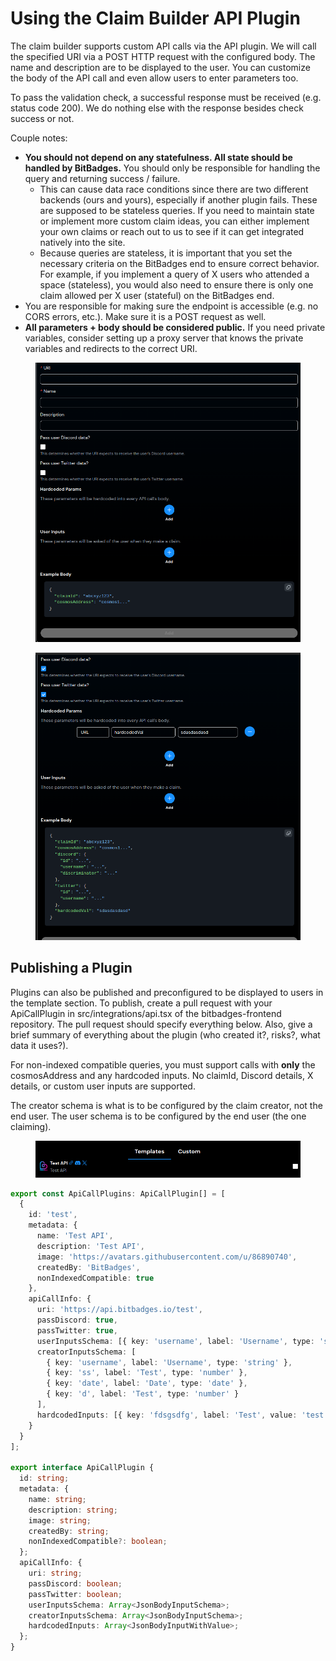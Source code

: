 # Using the Claim Builder API Plugin

The claim builder supports custom API calls via the API plugin. We will call the specified URI via a POST HTTP request with the configured body. The name and description are to be displayed to the user. You can customize the body of the API call and even allow users to enter parameters too.

To pass the validation check, a successful response must be received (e.g. status code 200). We do nothing else with the response besides check success or not.

Couple notes:

* **You should not depend on any statefulness. All state should be handled by BitBadges.** You should only be responsible for handling the query and returning success / failure.&#x20;
  * This can cause data race conditions since there are two different backends (ours and yours), especially if another plugin fails. These are supposed to be stateless queries. If you need to maintain state or implement more custom claim ideas, you can either implement your own claims or reach out to us to see if it can get integrated natively into the site.
  * Because queries are stateless, it is important that you set the necessary criteria on the BitBadges end to ensure correct behavior. For example, if you implement a query of X users who attended a space (stateless), you would also need to ensure there is only one claim allowed per X user (stateful) on the BitBadges end.
* You are responsible for making sure the endpoint is accessible (e.g. no CORS errors, etc.). Make sure it is a POST request as well.
* **All parameters + body should be considered public.** If you need private variables, consider setting up a proxy server that knows the private variables and redirects to the correct URI.

<figure><img src="../../.gitbook/assets/image (3).png" alt=""><figcaption></figcaption></figure>

<figure><img src="../../.gitbook/assets/image (1) (1).png" alt=""><figcaption></figcaption></figure>

## Publishing a Plugin

Plugins can also be published and preconfigured to be displayed to users in the template section. To publish, create a pull request with your ApiCallPlugin in src/integrations/api.tsx of the bitbadges-frontend repository. The pull request should specify everything below. Also, give a brief summary of everything about the plugin (who created it?, risks?, what data it uses?).&#x20;

For non-indexed compatible queries, you must support calls with **only** the cosmosAddress and any hardcoded inputs. No claimId, Discord details, X details, or custom user inputs are supported.&#x20;

The creator schema is what is to be configured by the claim creator, not the end user. The user schema is to be configured by the end user (the one claiming).

<figure><img src="../../.gitbook/assets/image (2) (1).png" alt=""><figcaption></figcaption></figure>

```typescript
export const ApiCallPlugins: ApiCallPlugin[] = [
  {
    id: 'test',
    metadata: {
      name: 'Test API',
      description: 'Test API',
      image: 'https://avatars.githubusercontent.com/u/86890740',
      createdBy: 'BitBadges',
      nonIndexedCompatible: true
    },
    apiCallInfo: {
      uri: 'https://api.bitbadges.io/test',
      passDiscord: true,
      passTwitter: true,
      userInputsSchema: [{ key: 'username', label: 'Username', type: 'string' }],
      creatorInputsSchema: [
        { key: 'username', label: 'Username', type: 'string' },
        { key: 'ss', label: 'Test', type: 'number' },
        { key: 'date', label: 'Date', type: 'date' },
        { key: 'd', label: 'Test', type: 'number' }
      ],
      hardcodedInputs: [{ key: 'fdsgsdfg', label: 'Test', value: 'test' }]
    }
  }
];

export interface ApiCallPlugin {
  id: string;
  metadata: {
    name: string;
    description: string;
    image: string;
    createdBy: string;
    nonIndexedCompatible?: boolean;
  };
  apiCallInfo: {
    uri: string;
    passDiscord: boolean;
    passTwitter: boolean;
    userInputsSchema: Array<JsonBodyInputSchema>;
    creatorInputsSchema: Array<JsonBodyInputSchema>;
    hardcodedInputs: Array<JsonBodyInputWithValue>;
  };
}

```
